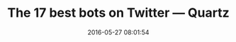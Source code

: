 ---
date: 2016-05-27 08:01:54
link:
  source: pocket
  source_url: https://getpocket.com
  text: "The 17 best bots on Twitter \u2014 Quartz"
  url: http://qz.com/279139/the-17-best-bots-on-twitter/
slug: the-17-best-bots-on-twitter-quartz
source: pocket
title: "The 17 best bots on Twitter \u2014 Quartz"
---
